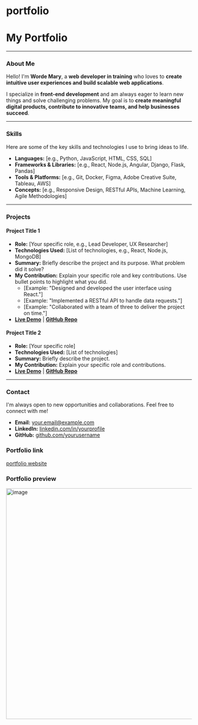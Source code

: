 # portfolio
# My Portfolio

---

### About Me

Hello! I'm **Worde Mary**, a **web developer in training** who loves to **create intuitive user experiences and build scalable web applications**.

I specialize in **front-end development** and am always eager to learn new things and solve challenging problems. My goal is to **create meaningful digital products, contribute to innovative teams, and help businesses succeed**.

---

### Skills

Here are some of the key skills and technologies I use to bring ideas to life.

* **Languages:** [e.g., Python, JavaScript, HTML, CSS, SQL]
* **Frameworks & Libraries:** [e.g., React, Node.js, Angular, Django, Flask, Pandas]
* **Tools & Platforms:** [e.g., Git, Docker, Figma, Adobe Creative Suite, Tableau, AWS]
* **Concepts:** [e.g., Responsive Design, RESTful APIs, Machine Learning, Agile Methodologies]

---

### Projects

#### **Project Title 1**

* **Role:** [Your specific role, e.g., Lead Developer, UX Researcher]
* **Technologies Used:** [List of technologies, e.g., React, Node.js, MongoDB]
* **Summary:** Briefly describe the project and its purpose. What problem did it solve?
* **My Contribution:** Explain your specific role and key contributions. Use bullet points to highlight what you did.
    * [Example: "Designed and developed the user interface using React."]
    * [Example: "Implemented a RESTful API to handle data requests."]
    * [Example: "Collaborated with a team of three to deliver the project on time."]
* **[Live Demo](link-to-live-demo)** | **[GitHub Repo](link-to-github-repo)**

#### **Project Title 2**

* **Role:** [Your specific role]
* **Technologies Used:** [List of technologies]
* **Summary:** Briefly describe the project.
* **My Contribution:** Explain your specific role and contributions.
* **[Live Demo](link-to-live-demo)** | **[GitHub Repo](link-to-github-repo)**

---

### Contact

I'm always open to new opportunities and collaborations. Feel free to connect with me!

* **Email:** [your.email@example.com](mailto:your.email@example.com)
* **LinkedIn:** [linkedin.com/in/yourprofile](https://linkedin.com/in/yourprofile)
* **GitHub:** [github.com/yourusername](https://github.com/yourusername)

### Portfolio link
[portfolio website](https://akosuasobolo.netlify.app/)

### Portfolio preview
<img width="1320" height="625" alt="image" src="https://github.com/user-attachments/assets/dc8c3538-88c8-4d95-a39a-e26753ab82b8" />


